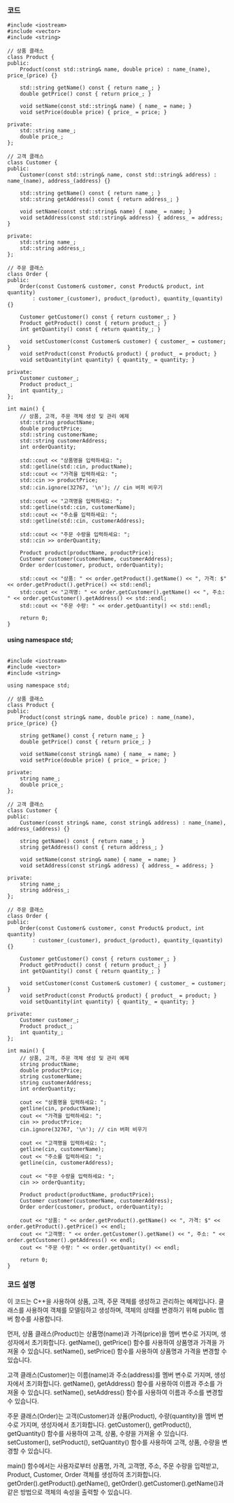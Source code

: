 ### 코드

~~~
#include <iostream>
#include <vector>
#include <string>

// 상품 클래스
class Product {
public:
    Product(const std::string& name, double price) : name_(name), price_(price) {}

    std::string getName() const { return name_; }
    double getPrice() const { return price_; }

    void setName(const std::string& name) { name_ = name; }
    void setPrice(double price) { price_ = price; }

private:
    std::string name_;
    double price_;
};

// 고객 클래스
class Customer {
public:
    Customer(const std::string& name, const std::string& address) : name_(name), address_(address) {}

    std::string getName() const { return name_; }
    std::string getAddress() const { return address_; }

    void setName(const std::string& name) { name_ = name; }
    void setAddress(const std::string& address) { address_ = address; }

private:
    std::string name_;
    std::string address_;
};

// 주문 클래스
class Order {
public:
    Order(const Customer& customer, const Product& product, int quantity)
        : customer_(customer), product_(product), quantity_(quantity) {}

    Customer getCustomer() const { return customer_; }
    Product getProduct() const { return product_; }
    int getQuantity() const { return quantity_; }

    void setCustomer(const Customer& customer) { customer_ = customer; }
    void setProduct(const Product& product) { product_ = product; }
    void setQuantity(int quantity) { quantity_ = quantity; }

private:
    Customer customer_;
    Product product_;
    int quantity_;
};

int main() {
    // 상품, 고객, 주문 객체 생성 및 관리 예제
    std::string productName;
    double productPrice;
    std::string customerName;
    std::string customerAddress;
    int orderQuantity;

    std::cout << "상품명을 입력하세요: ";
    std::getline(std::cin, productName);
    std::cout << "가격을 입력하세요: ";
    std::cin >> productPrice;
    std::cin.ignore(32767, '\n'); // cin 버퍼 비우기

    std::cout << "고객명을 입력하세요: ";
    std::getline(std::cin, customerName);
    std::cout << "주소를 입력하세요: ";
    std::getline(std::cin, customerAddress);

    std::cout << "주문 수량을 입력하세요: ";
    std::cin >> orderQuantity;

    Product product(productName, productPrice);
    Customer customer(customerName, customerAddress);
    Order order(customer, product, orderQuantity);

    std::cout << "상품: " << order.getProduct().getName() << ", 가격: $" << order.getProduct().getPrice() << std::endl;
    std::cout << "고객명: " << order.getCustomer().getName() << ", 주소: " << order.getCustomer().getAddress() << std::endl;
    std::cout << "주문 수량: " << order.getQuantity() << std::endl;

    return 0;
}

~~~

#### using namespace std;
~~~

#include <iostream>
#include <vector>
#include <string>

using namespace std;

// 상품 클래스
class Product {
public:
    Product(const string& name, double price) : name_(name), price_(price) {}

    string getName() const { return name_; }
    double getPrice() const { return price_; }

    void setName(const string& name) { name_ = name; }
    void setPrice(double price) { price_ = price; }

private:
    string name_;
    double price_;
};

// 고객 클래스
class Customer {
public:
    Customer(const string& name, const string& address) : name_(name), address_(address) {}

    string getName() const { return name_; }
    string getAddress() const { return address_; }

    void setName(const string& name) { name_ = name; }
    void setAddress(const string& address) { address_ = address; }

private:
    string name_;
    string address_;
};

// 주문 클래스
class Order {
public:
    Order(const Customer& customer, const Product& product, int quantity)
        : customer_(customer), product_(product), quantity_(quantity) {}

    Customer getCustomer() const { return customer_; }
    Product getProduct() const { return product_; }
    int getQuantity() const { return quantity_; }

    void setCustomer(const Customer& customer) { customer_ = customer; }
    void setProduct(const Product& product) { product_ = product; }
    void setQuantity(int quantity) { quantity_ = quantity; }

private:
    Customer customer_;
    Product product_;
    int quantity_;
};

int main() {
    // 상품, 고객, 주문 객체 생성 및 관리 예제
    string productName;
    double productPrice;
    string customerName;
    string customerAddress;
    int orderQuantity;

    cout << "상품명을 입력하세요: ";
    getline(cin, productName);
    cout << "가격을 입력하세요: ";
    cin >> productPrice;
    cin.ignore(32767, '\n'); // cin 버퍼 비우기

    cout << "고객명을 입력하세요: ";
    getline(cin, customerName);
    cout << "주소를 입력하세요: ";
    getline(cin, customerAddress);

    cout << "주문 수량을 입력하세요: ";
    cin >> orderQuantity;

    Product product(productName, productPrice);
    Customer customer(customerName, customerAddress);
    Order order(customer, product, orderQuantity);

    cout << "상품: " << order.getProduct().getName() << ", 가격: $" << order.getProduct().getPrice() << endl;
    cout << "고객명: " << order.getCustomer().getName() << ", 주소: " << order.getCustomer().getAddress() << endl;
    cout << "주문 수량: " << order.getQuantity() << endl;

    return 0;
}

~~~

### 코드 설명

 이 코드는 C++을 사용하여 상품, 고객, 주문 객체를 생성하고 관리하는 예제입니다. 클래스를 사용하여 객체를 모델링하고 생성하며, 객체의 상태를 변경하기 위해 public 멤버 함수를 사용합니다.

 먼저, 상품 클래스(Product)는 상품명(name)과 가격(price)을 멤버 변수로 가지며, 생성자에서 초기화합니다. getName(), getPrice() 함수를 사용하여 상품명과 가격을 가져올 수 있습니다. setName(), setPrice() 함수를 사용하여 상품명과 가격을 변경할 수 있습니다.

 고객 클래스(Customer)는 이름(name)과 주소(address)를 멤버 변수로 가지며, 생성자에서 초기화합니다. getName(), getAddress() 함수를 사용하여 이름과 주소를 가져올 수 있습니다. setName(), setAddress() 함수를 사용하여 이름과 주소를 변경할 수 있습니다.

 주문 클래스(Order)는 고객(Customer)과 상품(Product), 수량(quantity)을 멤버 변수로 가지며, 생성자에서 초기화합니다. getCustomer(), getProduct(), getQuantity() 함수를 사용하여 고객, 상품, 수량을 가져올 수 있습니다. setCustomer(), setProduct(), setQuantity() 함수를 사용하여 고객, 상품, 수량을 변경할 수 있습니다.

 main() 함수에서는 사용자로부터 상품명, 가격, 고객명, 주소, 주문 수량을 입력받고, Product, Customer, Order 객체를 생성하여 초기화합니다. getOrder().getProduct().getName(), getOrder().getCustomer().getName()과 같은 방법으로 객체의 속성을 출력할 수 있습니다.






